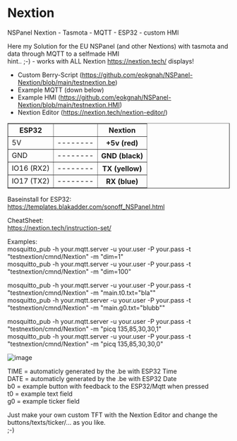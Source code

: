# Nextion  
NSPanel Nextion - Tasmota - MQTT - ESP32 - custom HMI

Here my Solution for the EU NSPanel (and other Nextions) with tasmota and data through MQTT to a selfmade HMI  
hint.. ;-) - works with ALL Nextion https://nextion.tech/ displays!

* Custom Berry-Script (https://github.com/eokgnah/NSPanel-Nextion/blob/main/testnextion.be)
* Example MQTT (down below)
* Example HMI (https://github.com/eokgnah/NSPanel-Nextion/blob/main/testnextion.HMI)
* Nextion Editor (https://nextion.tech/nextion-editor/)

<table border=1>
<tr><th>ESP32</th><th></th><th>Nextion</th></tr>
<tr><td>5V</td><td>--------</th><th>+5v (red)</td></tr>
<tr><td>GND</td><td>--------</th><th>GND (black)</td></tr>
<tr><td>IO16 (RX2)</td><td>--------</th><th>TX (yellow)</td></tr>
<tr><td>IO17 (TX2)</td><td>--------</th><th>RX (blue)</td></tr>
</table>

Baseinstall for ESP32:  
https://templates.blakadder.com/sonoff_NSPanel.html  

CheatSheet:  
https://nextion.tech/instruction-set/

Examples:  
mosquitto_pub -h your.mqtt.server -u your.user -P your.pass -t "testnextion/cmnd/Nextion" -m "dim=1"  
mosquitto_pub -h your.mqtt.server -u your.user -P your.pass -t "testnextion/cmnd/Nextion" -m "dim=100"  

mosquitto_pub -h your.mqtt.server -u your.user -P your.pass -t "testnextion/cmnd/Nextion" -m "main.t0.txt=\"bla\""  
mosquitto_pub -h your.mqtt.server -u your.user -P your.pass -t "testnextion/cmnd/Nextion" -m "main.g0.txt=\"blubb\""  

mosquitto_pub -h your.mqtt.server -u your.user -P your.pass -t "testnextion/cmnd/Nextion" -m "picq 135,85,30,30,1"  
mosquitto_pub -h your.mqtt.server -u your.user -P your.pass -t "testnextion/cmnd/Nextion" -m "picq 135,85,30,30,0"  

![image](https://user-images.githubusercontent.com/21226978/185434431-9192ea8d-8c09-4be8-899a-f831520f326d.png)

TIME = automaticly generated by the .be with ESP32 Time  
DATE = automaticly generated by the .be with ESP32 Date  
b0 = example button with feedback to the ESP32/Mqtt when pressed  
t0 = example text field  
g0 = example ticker field  

Just make your own custom TFT with the Nextion Editor and change the buttons/texts/ticker/... as you like.  
;-)  
